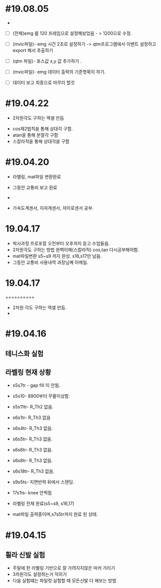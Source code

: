 #19.08.05
=========

* 
- [ ]  (전체)emg 를 120 프레임으로 설정해놨었음 - > 1200으로 수정.
- [ ]   (mvic파일)- emg 시간   2초로 설정하기  -> qtm프로그램에서 이벤트 설정하고  export 해서 추출하기
- [ ] (qtm 파일)- 포스값 x,y 값 추가하기 .
- [ ]   (mvic파일)- emg 데이터 출력의 기준명확히 하기. 
- [ ] 데이터 보고 최종으로 마무리 할것  








#19.04.22
=========

* 2차원각도 구하는 엑셀 만듬
 - cos제2법칙을 통해 상대각 구함.
 - atan을 통해 분절각 구함
 - 스칼라적을 통해 상대각을 구함

#19.04.20
=========
* 라벨링, mat파일 변환완료
* 그동안 교통비 보고 완료
* 

* 가속도계센서, 지자계센서, 자이로센서 공부.

# 19.04.17

* 박사과정 프로포잘 오전부터 오후까지 듣고 수업들음.
* 2차원각도 구하는 방법 완벽이해(스칼라적) cos,tan 다시공부해야함.
* mat파일변환 s5~s9 까지 완성. s16,s17만 남음.
* 그동안 교통비 사용내역 과장님꼐 이메일.

# 19.04.17
==========

* 2차원 각도 구하는 엑셀 만듬.
* 

#19.04.16
=========
## 테니스화 실험

## 라벨링 현재 상황

* s5s7tr - gap fill 이 안됨.
* s5s10- 8900부터 무릎이상함.
* s5s11tr- R_Th2 없음.
* s6s1tr- R_Th3 없음
* s6s4tr- R_Th3 없음.
* s6s5tr- R_Th3 없음.
* s6s6tr- R_Th3 없음.
* s6s8tr- R_Th3 없음.
* s6s18tr- R_Th3 없음.
* s9s5ts- 지면반력 뒤에서 스탠딩.
* 17s1ts- knee 안찍힘




* 라벨링 전체 완료(s5~s9, s16,17)
* mat파일 출력중이며,s7s5tr까지 완료 된 상태.

















#19.04.15
=========
## 휠라 신발 실험
 * 주말에 한 라벨링 기반으로 잘 가려지지않은 마커 가리기 
 * 3차원각도 설정하는거 익히기
 * 다음 실험떄는 파일럿 실험할 때 모든신발 다 해보는 방법
 

